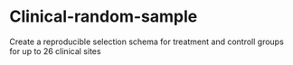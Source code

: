 # Clinical-random-sample
Create a reproducible selection schema for treatment and controll groups for up to 26 clinical sites 
